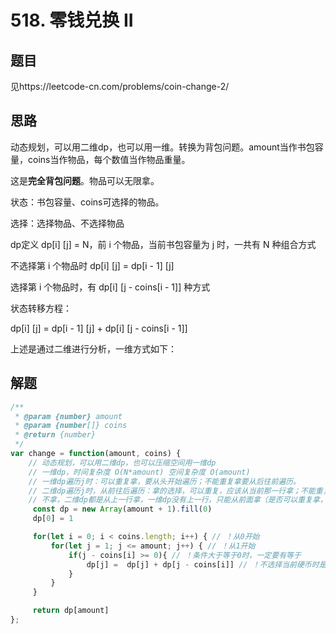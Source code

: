 # 518. 零钱兑换 II

## 题目

见https://leetcode-cn.com/problems/coin-change-2/

## 思路

动态规划，可以用二维dp，也可以用一维。转换为背包问题。amount当作书包容量，coins当作物品，每个数值当作物品重量。

这是**完全背包问题**。物品可以无限拿。

状态：书包容量、coins可选择的物品。

选择：选择物品、不选择物品

dp定义 dp[i] [j] = N，前 i 个物品，当前书包容量为 j 时，一共有 N 种组合方式

不选择第 i 个物品时 dp[i] [j] = dp[i - 1] [j] 

选择第 i 个物品时，有 dp[i] [j - coins[i - 1]] 种方式

状态转移方程：

dp[i] [j] = dp[i - 1] [j] + dp[i] [j - coins[i - 1]]

上述是通过二维进行分析，一维方式如下：

## 解题

```javascript
/**
 * @param {number} amount
 * @param {number[]} coins
 * @return {number}
 */
var change = function(amount, coins) {
    // 动态规划，可以用二维dp，也可以压缩空间用一维dp
    // 一维dp，时间复杂度 O(N*amount) 空间复杂度 O(amount)
    // 一维dp遍历j时：可以重复拿，要从头开始遍历；不能重复拿要从后往前遍历。
    // 二维dp遍历j时，从前往后遍历：拿的选择，可以重复，应该从当前那一行拿；不能重复拿，要从上一行拿。
    // 不拿，二维dp都是从上一行拿，一维dp没有上一行，只能从前面拿（是否可以重复拿，决定了j的从前、从后开始遍历）
     const dp = new Array(amount + 1).fill(0)
     dp[0] = 1

     for(let i = 0; i < coins.length; i++) { // ！从0开始
         for(let j = 1; j <= amount; j++) { // ！从1开始
             if(j - coins[i] >= 0){ // ！条件大于等于0时，一定要有等于
                 dp[j] =  dp[j] + dp[j - coins[i]] // ！不选择当前硬币时是dp[j]不是dp[j-1]
             }
         }
     } 

     return dp[amount]  
};
```
